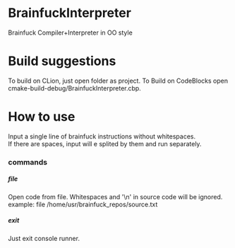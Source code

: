 # BrainfuckInterpreter
Brainfuck Compiler+Interpreter in OO style


# Build suggestions
To build on CLion, just open folder as project.
To Build on CodeBlocks open cmake-build-debug/BrainfuckInterpreter.cbp.

# How to use
Input a single line of brainfuck instructions without whitespaces.</br>
If there are spaces, input will e splited by them and run separately.</br>
### commands
##### file <path>
  Open code from file. Whitespaces and '\n' in source code will be ignored.</br>
  example: file /home/usr/brainfuck_repos/source.txt
##### exit
  Just exit console runner.

